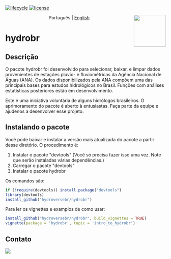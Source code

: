 [![lifecycle](https://img.shields.io/badge/lifecycle-experimental-orange.svg)](https://www.tidyverse.org/lifecycle/#experimental) 
[![license](https://img.shields.io/badge/license-GPL3-lightgrey.svg)](https://choosealicense.com/)

<img align='right' src='https://github.com/hydroversebr/hydrobr/blob/main/man/figures/logo.png' width="100">

<p align="center">
  <span>Português</span> |
  <a href="https://github.com/hydroversebr/hydrobr">English</a>

# hydrobr 

## Descrição

O pacote hydrobr foi desenvolvido para selecionar, baixar, e limpar dados provenientes de estações pluvio- e fluviométricas da Agência Nacional de Águas (ANA). Os dados disponibilizados pela ANA compõem uma das principais bases para estudos hidrológicos no Brasil. Funções com análises estatísticas posteriores estão em desenvolvimento.

Este é uma iniciativa voluntária de alguns hidrólogos brasileiros. O aprimoramento do pacote é aberto à entusiastas. Faça parte da equipe e ajudenos a desenvolver esse projeto.


## Instalando o pacote

Você pode baixar e instalar a versão mais atualizada do pacote a partir desse diretório. O procedimento é:
1. Instalar o pacote "devtools" (Você só precisa fazer isso uma vez. Note que serão instaladas várias dependências.)
2. Carregar o pacote "devtools"
3. Instalar o pacote hydrobr

Os comandos são:
``` R
if (!require(devtools)) install.package("devtools")
library(devtools)
install_github("hydroversebr/hydrobr")
```

Para ler os vignettes e examplos de como usar:
``` R
install_github("hydroversebr/hydrobr", build_vignettes = TRUE)
vignette(package = 'hydrobr', topic = 'intro_to_hydrobr')
```


## Contato

<div> 
  <a href = "mailto:hydroversebr@gmail.com; tcalegario@gmail.com; daniel_althoff@hotmail.com;"><img src="https://img.shields.io/badge/Gmail-D14836?style=for-the-badge&logo=gmail&logoColor=white" target="_blank"></a>

